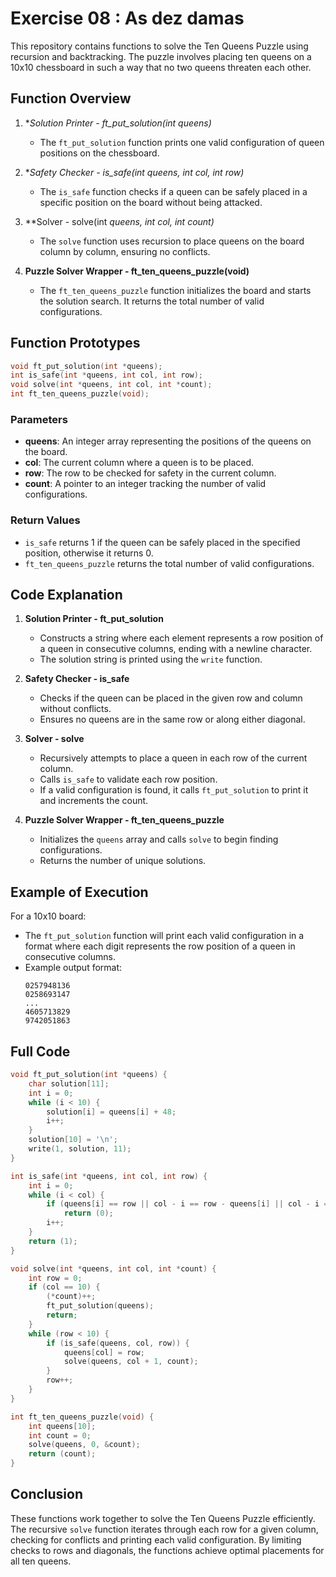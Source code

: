 
# Exercise 08 : As dez damas

This repository contains functions to solve the Ten Queens Puzzle using recursion and backtracking. The puzzle involves placing ten queens on a 10x10 chessboard in such a way that no two queens threaten each other.

## Function Overview

1. **Solution Printer - ft_put_solution(int *queens)**
   - The `ft_put_solution` function prints one valid configuration of queen positions on the chessboard.

2. **Safety Checker - is_safe(int *queens, int col, int row)**
   - The `is_safe` function checks if a queen can be safely placed in a specific position on the board without being attacked.

3. **Solver - solve(int *queens, int col, int *count)**
   - The `solve` function uses recursion to place queens on the board column by column, ensuring no conflicts.

4. **Puzzle Solver Wrapper - ft_ten_queens_puzzle(void)**
   - The `ft_ten_queens_puzzle` function initializes the board and starts the solution search. It returns the total number of valid configurations.

## Function Prototypes

```c
void ft_put_solution(int *queens);
int is_safe(int *queens, int col, int row);
void solve(int *queens, int col, int *count);
int ft_ten_queens_puzzle(void);
```

### Parameters
- **queens**: An integer array representing the positions of the queens on the board.
- **col**: The current column where a queen is to be placed.
- **row**: The row to be checked for safety in the current column.
- **count**: A pointer to an integer tracking the number of valid configurations.

### Return Values
- `is_safe` returns 1 if the queen can be safely placed in the specified position, otherwise it returns 0.
- `ft_ten_queens_puzzle` returns the total number of valid configurations.

## Code Explanation

1. **Solution Printer - ft_put_solution**
   - Constructs a string where each element represents a row position of a queen in consecutive columns, ending with a newline character.
   - The solution string is printed using the `write` function.

2. **Safety Checker - is_safe**
   - Checks if the queen can be placed in the given row and column without conflicts.
   - Ensures no queens are in the same row or along either diagonal.

3. **Solver - solve**
   - Recursively attempts to place a queen in each row of the current column.
   - Calls `is_safe` to validate each row position.
   - If a valid configuration is found, it calls `ft_put_solution` to print it and increments the count.

4. **Puzzle Solver Wrapper - ft_ten_queens_puzzle**
   - Initializes the `queens` array and calls `solve` to begin finding configurations.
   - Returns the number of unique solutions.

## Example of Execution

For a 10x10 board:
- The `ft_put_solution` function will print each valid configuration in a format where each digit represents the row position of a queen in consecutive columns.
- Example output format:
  ```text
  0257948136
  0258693147
  ...
  4605713829
  9742051863
  ```

## Full Code

```c
void ft_put_solution(int *queens) {
    char solution[11];
    int i = 0;
    while (i < 10) {
        solution[i] = queens[i] + 48;
        i++;
    }
    solution[10] = '\n';
    write(1, solution, 11);
}

int is_safe(int *queens, int col, int row) {
    int i = 0;
    while (i < col) {
        if (queens[i] == row || col - i == row - queens[i] || col - i == queens[i] - row)
            return (0);
        i++;
    }
    return (1);
}

void solve(int *queens, int col, int *count) {
    int row = 0;
    if (col == 10) {
        (*count)++;
        ft_put_solution(queens);
        return;
    }
    while (row < 10) {
        if (is_safe(queens, col, row)) {
            queens[col] = row;
            solve(queens, col + 1, count);
        }
        row++;
    }
}

int ft_ten_queens_puzzle(void) {
    int queens[10];
    int count = 0;
    solve(queens, 0, &count);
    return (count);
}
```

## Conclusion

These functions work together to solve the Ten Queens Puzzle efficiently. The recursive `solve` function iterates through each row for a given column, checking for conflicts and printing each valid configuration. By limiting checks to rows and diagonals, the functions achieve optimal placements for all ten queens.
